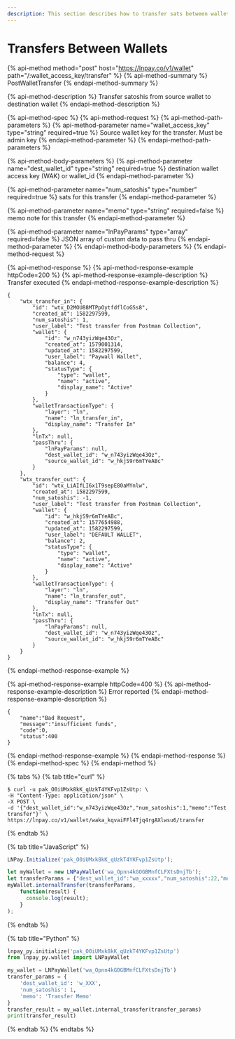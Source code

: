 ```yaml
---
description: This section describes how to transfer sats between wallets within LNPay
---
```


# Transfers Between Wallets

{% api-method method="post" host="https://lnpay.co/v1/wallet" path="/:wallet\_access\_key/transfer" %}
{% api-method-summary %}
PostWalletTransfer
{% endapi-method-summary %}

{% api-method-description %}
Transfer satoshis from source wallet to destination wallet
{% endapi-method-description %}

{% api-method-spec %}
{% api-method-request %}
{% api-method-path-parameters %}
{% api-method-parameter name="wallet\_access\_key" type="string" required=true %}
Source wallet key for the transfer. Must be admin key
{% endapi-method-parameter %}
{% endapi-method-path-parameters %}

{% api-method-body-parameters %}
{% api-method-parameter name="dest\_wallet\_id" type="string" required=true %}
destination wallet access key \(WAK\) or wallet\_id
{% endapi-method-parameter %}

{% api-method-parameter name="num\_satoshis" type="number" required=true %}
sats for this transfer
{% endapi-method-parameter %}

{% api-method-parameter name="memo" type="string" required=false %}
memo note for this transfer
{% endapi-method-parameter %}

{% api-method-parameter name="lnPayParams" type="array" required=false %}
JSON array of custom data to pass thru
{% endapi-method-parameter %}
{% endapi-method-body-parameters %}
{% endapi-method-request %}

{% api-method-response %}
{% api-method-response-example httpCode=200 %}
{% api-method-response-example-description %}
Transfer executed
{% endapi-method-response-example-description %}

```
{
    "wtx_transfer_in": {
        "id": "wtx_D2MOU88MTPpOytfdflCoGSs8",
        "created_at": 1582297599,
        "num_satoshis": 1,
        "user_label": "Test transfer from Postman Collection",
        "wallet": {
            "id": "w_n743yizWqe43Oz",
            "created_at": 1579001314,
            "updated_at": 1582297599,
            "user_label": "Paywall Wallet",
            "balance": 4,
            "statusType": {
                "type": "wallet",
                "name": "active",
                "display_name": "Active"
            }
        },
        "walletTransactionType": {
            "layer": "ln",
            "name": "ln_transfer_in",
            "display_name": "Transfer In"
        },
        "lnTx": null,
        "passThru": {
            "lnPayParams": null,
            "dest_wallet_id": "w_n743yizWqe43Oz",
            "source_wallet_id": "w_hkjS9r6mTYeABc"
        }
    },
    "wtx_transfer_out": {
        "id": "wtx_LiAIfLI6x1T9sepE80aMYnlw",
        "created_at": 1582297599,
        "num_satoshis": -1,
        "user_label": "Test transfer from Postman Collection",
        "wallet": {
            "id": "w_hkjS9r6mTYeABc",
            "created_at": 1577654988,
            "updated_at": 1582297599,
            "user_label": "DEFAULT WALLET",
            "balance": 2,
            "statusType": {
                "type": "wallet",
                "name": "active",
                "display_name": "Active"
            }
        },
        "walletTransactionType": {
            "layer": "ln",
            "name": "ln_transfer_out",
            "display_name": "Transfer Out"
        },
        "lnTx": null,
        "passThru": {
            "lnPayParams": null,
            "dest_wallet_id": "w_n743yizWqe43Oz",
            "source_wallet_id": "w_hkjS9r6mTYeABc"
        }
    }
}
```
{% endapi-method-response-example %}

{% api-method-response-example httpCode=400 %}
{% api-method-response-example-description %}
Error reported
{% endapi-method-response-example-description %}

```
{
    "name":"Bad Request",
    "message":"insufficient funds",
    "code":0,
    "status":400
}
```
{% endapi-method-response-example %}
{% endapi-method-response %}
{% endapi-method-spec %}
{% endapi-method %}

{% tabs %}
{% tab title="curl" %}
```text
$ curl -u pak_O0iUMxk8kK_qUzkT4YKFvp1ZsUtp: \
-H "Content-Type: application/json" \
-X POST \
-d '{"dest_wallet_id":"w_n743yizWqe43Oz","num_satoshis":1,"memo":"Test transfer"}' \
https://lnpay.co/v1/wallet/waka_kqvaiFFl4Tjq4rgAXlwsu6/transfer
```
{% endtab %}

{% tab title="JavaScript" %}
```javascript
LNPay.Initialize('pak_O0iUMxk8kK_qUzkT4YKFvp1ZsUtp');

let myWallet = new LNPayWallet('wa_Opnn4kGOGBMnfCLFXtsDnjTb');
let transferParams = {"dest_wallet_id":"wa_xxxxx","num_satoshis":22,"memo":"Transfer Memo"};
myWallet.internalTransfer(transferParams,
    function(result) {
      console.log(result);
    }
);
```
{% endtab %}

{% tab title="Python" %}
```python
lnpay_py.initialize('pak_O0iUMxk8kK_qUzkT4YKFvp1ZsUtp')
from lnpay_py.wallet import LNPayWallet

my_wallet = LNPayWallet('wa_Opnn4kGOGBMnfCLFXtsDnjTb')
transfer_params = {
    'dest_wallet_id': 'w_XXX',
    'num_satoshis': 1,
    'memo': 'Transfer Memo'
}
transfer_result = my_wallet.internal_transfer(transfer_params)
print(transfer_result)
```
{% endtab %}
{% endtabs %}

